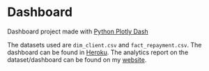 # Dashboard
Dashboard project made with [Python Plotly Dash](https://dash.plotly.com/)

The datasets used are `dim_client.csv` and `fact_repayment.csv`. The dashboard can be found in [Heroku](https://math231-4-final-project.herokuapp.com/). The analytics report on the dataset/dashboard can be found on my [website](https://brianlim.xyz/files/Analytics%20Report.pdf).